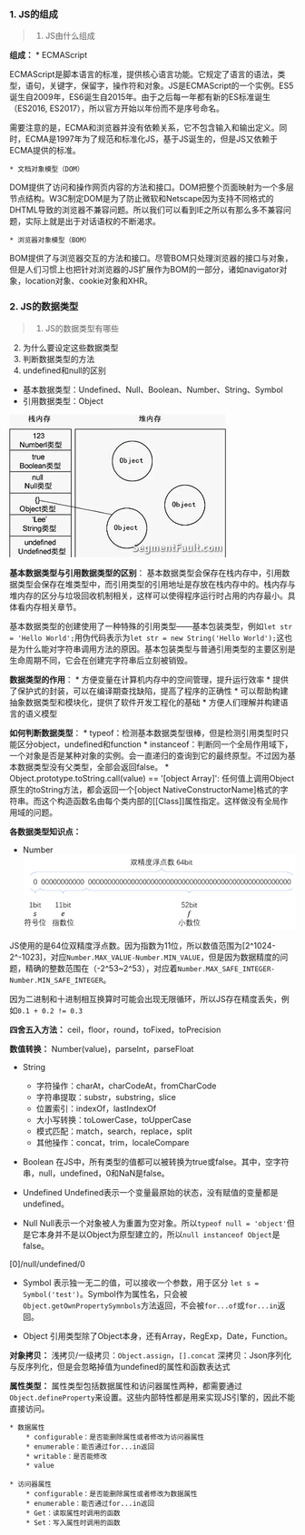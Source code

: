 ### 1. JS的组成

> 1. JS由什么组成

**组成：**
    * ECMAScript
    
ECMAScript是脚本语言的标准，提供核心语言功能。它规定了语言的语法，类型，语句，关键字，保留字，操作符和对象。JS是ECMAScript的一个实例。ES5诞生自2009年，ES6诞生自2015年。由于之后每一年都有新的ES标准诞生（ES2016, ES2017），所以官方开始以年份而不是序号命名。

需要注意的是，ECMA和浏览器并没有依赖关系，它不包含输入和输出定义。同时，ECMA是1997年为了规范和标准化JS，基于JS诞生的，但是JS又依赖于ECMA提供的标准。

    * 文档对象模型（DOM）

DOM提供了访问和操作网页内容的方法和接口。DOM把整个页面映射为一个多层节点结构。W3C制定DOM是为了防止微软和Netscape因为支持不同格式的DHTML导致的浏览器不兼容问题。所以我们可以看到IE之所以有那么多不兼容问题，实际上就是出于对话语权的不断渴求。

    * 浏览器对象模型（BOM）

BOM提供了与浏览器交互的方法和接口。尽管BOM只处理浏览器的接口与对象，但是人们习惯上也把针对浏览器的JS扩展作为BOM的一部分，诸如navigator对象，location对象、cookie对象和XHR。

### 2. JS的数据类型
> 1. JS的数据类型有哪些
2. 为什么要设定这些数据类型
3. 判断数据类型的方法
4. undefined和null的区别

* 基本数据类型：Undefined、Null、Boolean、Number、String、Symbol
* 引用数据类型：Object

![](/assets/2503287553-54202f79a6215_articlex.jpeg)

**基本数据类型与引用数据类型的区别**：
基本数据类型会保存在栈内存中，引用数据类型会保存在堆类型中，而引用类型的引用地址是存放在栈内存中的。栈内存与堆内存的区分与垃圾回收机制相关，这样可以使得程序运行时占用的内存最小。具体看内存相关章节。

基本数据类型的创建使用了一种特殊的引用类型——基本包装类型，例如`let str = 'Hello World';`用伪代码表示为`let str = new String('Hello World');`这也是为什么能对字符串调用方法的原因。基本包装类型与普通引用类型的主要区别是生命周期不同，它会在创建完字符串后立刻被销毁。

**数据类型的作用**：
    * 方便变量在计算机内存中的空间管理，提升运行效率
    * 提供了保护式的封装，可以在编译期查找缺陷，提高了程序的正确性
    * 可以帮助构建抽象数据类型和模块化，提供了软件开发工程化的基础
    * 方便人们理解并构建语言的语义模型

**如何判断数据类型**：
    * typeof：检测基本数据类型很棒，但是检测引用类型时只能区分object，undefined和function
    * instanceof：判断同一个全局作用域下，一个对象是否是某种对象的实例。会一直递归的查询到它的最终原型。不过因为基本数据类型没有父类型，全部会返回false。
    * Object.prototype.toString.call(value) == '[object Array]': 任何值上调用Object原生的toString方法，都会返回一个[object NativeConstructorName]格式的字符串。而这个构造函数名由每个类内部的[[Class]]属性指定。这样做没有全局作用域的问题。
    
**各数据类型知识点：**

* Number
![](/assets/849589-20171013113026887-1981568120.png)

JS使用的是64位双精度浮点数。因为指数为11位，所以数值范围为[2^1024-2^-1023]，对应`Number.MAX_VALUE-Number.MIN_VALUE`，但是因为数据精度的问题，精确的整数范围在（-2^53~2^53），对应着`Number.MAX_SAFE_INTEGER-Number.MIN_SAFE_INTEGER`。

因为二进制和十进制相互换算时可能会出现无限循环，所以JS存在精度丢失，例如`0.1 + 0.2 != 0.3`

**四舍五入方法：**
ceil，floor，round，toFixed，toPrecision

**数值转换：**
Number(value)，parseInt，parseFloat

* String

    * 字符操作：charAt，charCodeAt，fromCharCode
    * 字符串提取：substr，substring，slice
    * 位置索引：indexOf，lastIndexOf
    * 大小写转换：toLowerCase，toUpperCase
    * 模式匹配：match，search，replace，split
    * 其他操作：concat，trim，localeCompare

* Boolean
在JS中，所有类型的值都可以被转换为true或false。其中，空字符串，null，undefined，0和NaN是false。

* Undefined
Undefined表示一个变量最原始的状态，没有赋值的变量都是undefined。

* Null
Null表示一个对象被人为重置为空对象。所以`typeof null = 'object'`但是它本身并不是以Object为原型建立的，所以`null instanceof Object`是false。

[0]/null/undefined/0


* Symbol
表示独一无二的值，可以接收一个参数，用于区分 `let s = Symbol('test')`。Symbol作为属性名，只会被`Object.getOwnPropertySymnbols`方法返回，不会被`for...of`或`for...in`返回。

* Object
引用类型除了Object本身，还有Array，RegExp，Date，Function。

**对象拷贝：**
浅拷贝/一级拷贝：`Object.assign`，`[].concat`
深拷贝：Json序列化与反序列化，但是会忽略掉值为undefined的属性和函数表达式

**属性类型：**
属性类型包括数据属性和访问器属性两种，都需要通过`Object.defineProperty`来设置。这些内部特性都是用来实现JS引擎的，因此不能直接访问。

    * 数据属性
        * configurable：是否能删除属性或者修改为访问器属性
        * enumerable：能否通过for...in返回
        * writable：是否能修改
        * value
    
    * 访问器属性
        * configurable：是否能删除属性或者修改为数据属性
        * enumerable：能否通过for...in返回
        * Get：读取属性时调用的函数
        * Set：写入属性时调用的函数

















